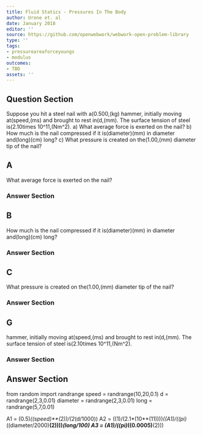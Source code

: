 ```yaml
---
title: Fluid Statics - Pressures In The Body
author: Urone et. al
date: January 2018
editor: ''
source: https://github.com/openwebwork/webwork-open-problem-library
type: ''
tags:
- pressureareaforceyoungs
- modulus
outcomes:
- TBD
assets: ''
---
```


## Question Section 

Suppose you hit a steel nail with a(0.500,(kg) hammer, initially moving at(speed,(ms)  and brought to rest in(d,(mm). The surface tension of steel is(2.10times 10^11,(Nm^2).
a) What average force is exerted on the nail?
b) How much is the nail compressed if it is(diameter)(mm) in diameter and(long)(cm) long? 
c) What pressure is created on the(1.00,(mm) diameter tip of the nail?

## A
What average force is exerted on the nail?
### Answer Section
## B
How much is the nail compressed if it is(diameter)(mm) in diameter and(long)(cm) long? 
### Answer Section
## C
What pressure is created on the(1.00,(mm) diameter tip of the nail?
### Answer Section
## G
hammer, initially moving at(speed,(ms)  and brought to rest in(d,(mm). The surface tension of steel is(2.10times 10^11,(Nm^2).
### Answer Section


## Answer Section

from random import randrange
speed = randrange(10,20,0.1)
d = randrange(2,3,0.01)
diameter = randrange(2,3,0.01)
long = randrange(5,7,0.01)

A1 = (0.5)*((speed)**(2))/(2*(d/1000))
A2 = ((1)/(2.1*(10**(11))))*((A1)/((pi)*((diameter/2000)**(2))))*(long/100)
A3 = (A1)/((pi)*((0.0005)**(2)))